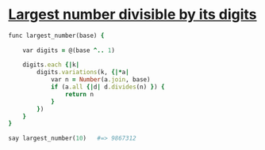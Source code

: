 [1]: https://rosettacode.org/wiki/Largest_number_divisible_by_its_digits

# [Largest number divisible by its digits][1]

```ruby
func largest_number(base) {
 
    var digits = @(base ^.. 1)
 
    digits.each {|k|
        digits.variations(k, {|*a|
            var n = Number(a.join, base)
            if (a.all {|d| d.divides(n) }) {
                return n
            }
        })
    }
}
 
say largest_number(10)   #=> 9867312
```